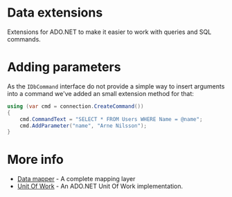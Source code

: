﻿Data extensions
============

Extensions for ADO.NET to make it easier to work with queries and SQL commands.

# Adding parameters

As the `IDbCommand` interface do not provide a simple way to insert arguments into a command we've added an small extension method for that:

```csharp
using (var cmd = connection.CreateCommand())
{
    cmd.CommandText = "SELECT * FROM Users WHERE Name = @name";
    cmd.AddParameter("name", "Arne Nilsson");
}
```

# More info

* [Data mapper](mapper) - A complete mapping layer
* [Unit Of Work](unitofwork) - An ADO.NET Unit Of Work implementation.